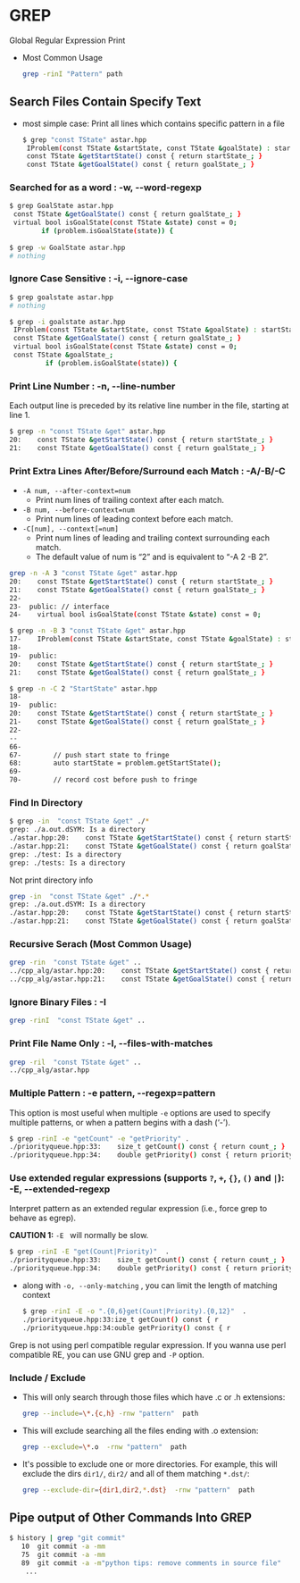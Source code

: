 
# GREP 

Global Regular Expression Print

- Most Common Usage
    ```bash
    grep -rinI "Pattern" path
    ```



## Search Files Contain Specify Text

- most simple case: Print all lines which contains specific pattern in a file
    ```bash
    $ grep "const TState" astar.hpp
     IProblem(const TState &startState, const TState &goalState) : startState_(startState), goalState_(goalState) {}
     const TState &getStartState() const { return startState_; }
     const TState &getGoalState() const { return goalState_; }
    ```


### Searched for as a word :  -w, --word-regexp

```bash
$ grep GoalState astar.hpp
 const TState &getGoalState() const { return goalState_; }
 virtual bool isGoalState(const TState &state) const = 0;
        if (problem.isGoalState(state)) {
            
$ grep -w GoalState astar.hpp
# nothing
```


### Ignore Case Sensitive : -i, --ignore-case

```bash
$ grep goalstate astar.hpp
# nothing

$ grep -i goalstate astar.hpp
 IProblem(const TState &startState, const TState &goalState) : startState_(startState), goalState_(goalState) {}
 const TState &getGoalState() const { return goalState_; }
 virtual bool isGoalState(const TState &state) const = 0;
 const TState &goalState_;
         if (problem.isGoalState(state)) {
```

### Print Line Number : -n, --line-number

Each output line is preceded by its relative line number in the file, starting at line 1.

```bash
$ grep -n "const TState &get" astar.hpp
20:    const TState &getStartState() const { return startState_; }
21:    const TState &getGoalState() const { return goalState_; }
```

### Print Extra Lines After/Before/Surround  each Match : -A/-B/-C

- `-A num, --after-context=num`
    - Print num lines of trailing context after each match. 
- `-B num, --before-context=num`
    - Print num lines of leading context before each match.
- `-C[num], --context[=num]`
    - Print num lines of leading and trailing context surrounding each match.
    - The default value of num is “2” and is equivalent to “-A 2 -B 2”.


```bash
grep -n -A 3 "const TState &get" astar.hpp
20:    const TState &getStartState() const { return startState_; }
21:    const TState &getGoalState() const { return goalState_; }
22-
23-  public: // interface
24-    virtual bool isGoalState(const TState &state) const = 0;
```

```bash
$ grep -n -B 3 "const TState &get" astar.hpp
17-    IProblem(const TState &startState, const TState &goalState) : startState_(startState), goalState_(goalState) {}
18-
19-  public:
20:    const TState &getStartState() const { return startState_; }
21:    const TState &getGoalState() const { return goalState_; }
```

```bash
$ grep -n -C 2 "StartState" astar.hpp
18-
19-  public:
20:    const TState &getStartState() const { return startState_; }
21-    const TState &getGoalState() const { return goalState_; }
22-
--
66-
67-        // push start state to fringe
68:        auto startState = problem.getStartState();
69-
70-        // record cost before push to fringe
```

### Find In Directory

```bash
$ grep -in  "const TState &get" ./*
grep: ./a.out.dSYM: Is a directory
./astar.hpp:20:    const TState &getStartState() const { return startState_; }
./astar.hpp:21:    const TState &getGoalState() const { return goalState_; }
grep: ./test: Is a directory
grep: ./tests: Is a directory
```

Not print directory info

```bash
grep -in  "const TState &get" ./*.*
grep: ./a.out.dSYM: Is a directory
./astar.hpp:20:    const TState &getStartState() const { return startState_; }
./astar.hpp:21:    const TState &getGoalState() const { return goalState_; }
```

### Recursive Serach (Most Common Usage)

```bash
grep -rin  "const TState &get" ..
../cpp_alg/astar.hpp:20:    const TState &getStartState() const { return startState_; }
../cpp_alg/astar.hpp:21:    const TState &getGoalState() const { return goalState_; }
```


### Ignore Binary Files : -I

```bash
grep -rinI  "const TState &get" ..
```


### Print File Name Only : -l, --files-with-matches

```bash
grep -ril  "const TState &get" .. 
../cpp_alg/astar.hpp
```


### Multiple Pattern : -e pattern, --regexp=pattern

This option is most useful when multiple `-e` options are used to specify multiple patterns, or when a pattern begins with a dash (‘-’).


```bash
$ grep -rinI -e "getCount" -e "getPriority" .
./priorityqueue.hpp:33:    size_t getCount() const { return count_; }
./priorityqueue.hpp:34:    double getPriority() const { return priority_; }
```


### Use extended regular expressions (supports `?`, `+`, `{}`, `()` and `|`):  -E, --extended-regexp


Interpret pattern as an extended regular expression (i.e., force grep to behave as egrep).

**CAUTION 1:** `-E ` will normally be slow.


```bash
$ grep -rinI -E "get(Count|Priority)"  .
./priorityqueue.hpp:33:    size_t getCount() const { return count_; }
./priorityqueue.hpp:34:    double getPriority() const { return priority_; }
```

- along with `-o, --only-matching` , you can limit the length of matching context
    ```bash
    $ grep -rinI -E -o ".{0,6}get(Count|Priority).{0,12}"  .
    ./priorityqueue.hpp:33:ize_t getCount() const { r
    ./priorityqueue.hpp:34:ouble getPriority() const { r
    ```

Grep is not using perl compatible regular expression.  If you wanna use perl compatible RE, you can use GNU grep and `-P` option.

### Include / Exclude

- This will only search through those files which have .c or .h extensions:
    ```bash
    grep --include=\*.{c,h} -rnw "pattern"  path
    ```
- This will exclude searching all the files ending with .o extension:
    ```bash
    grep --exclude=\*.o  -rnw "pattern"  path
    ```
- It's possible to exclude one or more directories. For example, this will exclude the dirs `dir1/`, `dir2/` and all of them matching `*.dst/`:
    ```bash
    grep --exclude-dir={dir1,dir2,*.dst}  -rnw "pattern"  path
    ```


## Pipe output of Other Commands Into GREP

```bash
$ history | grep "git commit"
   10  git commit -a -mm
   75  git commit -a -mm
   89  git commit -a -m"python tips: remove comments in source file"
    ...
```


